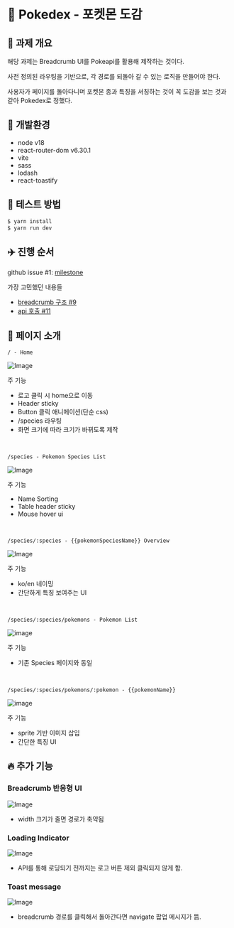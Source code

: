 # 🐩 Pokedex - 포켓몬 도감


## 📖 과제 개요

해당 과제는 Breadcrumb UI를 Pokeapi를 활용해 제작하는 것이다.

사전 정의된 라우팅을 기반으로, 각 경로를 되돌아 갈 수 있는 로직을 만들어야 한다.

사용자가 페이지를 돌아다니며 포켓몬 종과 특징을 서칭하는 것이 꼭 도감을 보는 것과 같아 Pokedex로 정했다.

## 📌 개발환경

- node v18
- react-router-dom v6.30.1
- vite
- sass
- lodash
- react-toastify

## 🔨 테스트 방법
```zsh
$ yarn install
$ yarn run dev
```

## ✈️ 진행 순서

github issue #1: [milestone](https://github.com/fvester/breadcrumb/issues/1)

가장 고민했던 내용들
- [breadcrumb 구조 #9](https://github.com/fvester/breadcrumb/issues/9)
- [api 호출 #11](https://github.com/fvester/breadcrumb/issues/11)

## 📌 페이지 소개

```
/ - Home
```

![Image](https://github.com/user-attachments/assets/be70c052-109d-4305-9264-d7502ed357f2)

주 기능
- 로고 클릭 시 home으로 이동
- Header sticky
- Button 클릭 애니메이션(단순 css)
- /species 라우팅
- 화면 크기에 따라 크기가 바뀌도록 제작

<br/>

```
/species - Pokemon Species List
```

![Image](https://github.com/user-attachments/assets/3ea26694-b5c3-477b-b97b-22e65ed65f56)

주 기능
- Name Sorting
- Table header sticky
- Mouse hover ui

<br/>

```
/species/:species - {{pokemonSpeciesName}} Overview
```
![Image](https://github.com/user-attachments/assets/902db953-aa20-4a3f-8bf8-a05c5554e3fa)

주 기능
- ko/en 네이밍
- 간단하게 특징 보여주는 UI

<br/>

```
/species/:species/pokemons - Pokemon List
```
![image](https://github.com/user-attachments/assets/ea0a6e26-1fab-46f2-8b08-903dbadb4ced)

주 기능
- 기존 Species 페이지와 동일

<br/>

```
/species/:species/pokemons/:pokemon - {{pokemonName}}
```
![image](https://github.com/user-attachments/assets/2e5a327d-a873-4600-a366-6501ee3782bb)


주 기능
- sprite 기반 이미지 삽입
- 간단한 특징 UI

## 🔥 추가 기능

### Breadcrumb 반응형 UI

![Image](https://github.com/user-attachments/assets/c18a4fe4-2f53-4087-8bf3-4bf87c105e5b)

- width 크기가 줄면 경로가 축약됨

### Loading Indicator
![Image](https://github.com/user-attachments/assets/099097af-29e1-45b4-8b6f-fb623b474888)

- API를 통해 로딩되기 전까지는 로고 버튼 제외 클릭되지 않게 함.

### Toast message
![Image](https://github.com/user-attachments/assets/d8b66b17-ded1-4915-b611-498bb061bc56)

- breadcrumb 경로를 클릭해서 돌아간다면 navigate 팝업 메시지가 뜸.
